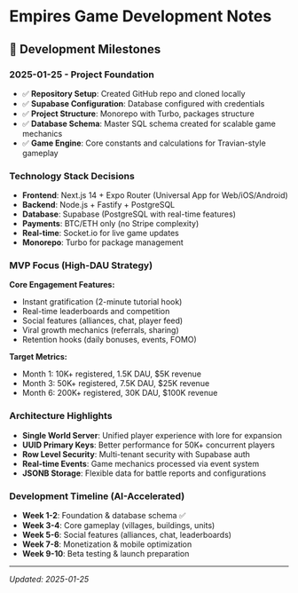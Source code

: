# Empires Game Development Notes

## 🚀 Development Milestones

### 2025-01-25 - Project Foundation
- ✅ **Repository Setup**: Created GitHub repo and cloned locally
- ✅ **Supabase Configuration**: Database configured with credentials
- ✅ **Project Structure**: Monorepo with Turbo, packages structure
- ✅ **Database Schema**: Master SQL schema created for scalable game mechanics
- ✅ **Game Engine**: Core constants and calculations for Travian-style gameplay

### Technology Stack Decisions
- **Frontend**: Next.js 14 + Expo Router (Universal App for Web/iOS/Android)
- **Backend**: Node.js + Fastify + PostgreSQL
- **Database**: Supabase (PostgreSQL with real-time features)
- **Payments**: BTC/ETH only (no Stripe complexity)
- **Real-time**: Socket.io for live game updates
- **Monorepo**: Turbo for package management

### MVP Focus (High-DAU Strategy)
**Core Engagement Features:**
- Instant gratification (2-minute tutorial hook)
- Real-time leaderboards and competition
- Social features (alliances, chat, player feed)
- Viral growth mechanics (referrals, sharing)
- Retention hooks (daily bonuses, events, FOMO)

**Target Metrics:**
- Month 1: 10K+ registered, 1.5K DAU, $5K revenue
- Month 3: 50K+ registered, 7.5K DAU, $25K revenue  
- Month 6: 200K+ registered, 30K DAU, $100K revenue

### Architecture Highlights
- **Single World Server**: Unified player experience with lore for expansion
- **UUID Primary Keys**: Better performance for 50K+ concurrent players
- **Row Level Security**: Multi-tenant security with Supabase auth
- **Real-time Events**: Game mechanics processed via event system
- **JSONB Storage**: Flexible data for battle reports and configurations

### Development Timeline (AI-Accelerated)
- **Week 1-2**: Foundation & database schema ✅
- **Week 3-4**: Core gameplay (villages, buildings, units)
- **Week 5-6**: Social features (alliances, chat, leaderboards)
- **Week 7-8**: Monetization & mobile optimization
- **Week 9-10**: Beta testing & launch preparation

---

*Updated: 2025-01-25*